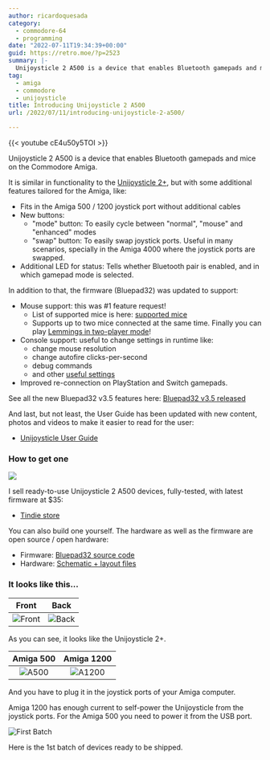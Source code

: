 ```yaml
---
author: ricardoquesada
category:
  - commodore-64
  - programming
date: "2022-07-11T19:34:39+00:00"
guid: https://retro.moe/?p=2523
summary: |-
  Unijoysticle 2 A500 is a device that enables Bluetooth gamepads and mice on the Commodore Amiga.
tag:
  - amiga
  - commodore
  - unijoysticle
title: Introducing Unijoysticle 2 A500
url: /2022/07/11/introducing-unijoysticle-2-a500/

---
```

{{< youtube cE4u50y5TOI >}}

Unijoysticle 2 A500 is a device that enables Bluetooth gamepads and mice on the Commodore Amiga.

It is similar in functionality to the [Unijoysticle 2+](/2021/10/20/introducing-unijoysticle-2/), but with some additional features tailored for the Amiga, like:

- Fits in the Amiga 500 / 1200 joystick port without additional cables
- New buttons:
  - "mode" button: To easily cycle between "normal", "mouse" and "enhanced" modes
  - "swap" button: To easily swap joystick ports. Useful in many scenarios, specially in the Amiga 4000 where the joystick ports are swapped.
- Additional LED for status: Tells whether Bluetooth pair is enabled, and in which gamepad mode is selected.

In addition to that, the firmware (Bluepad32) was updated to support:

- Mouse support: this was #1 feature request!
  - List of supported mice is here: [supported mice](https://bluepad32.readthedocs.io/en/latest/supported_mice/)
  - Supports up to two mice connected at the same time. Finally you can play [Lemmings in two-player mode](https://lemmings.fandom.com/wiki/Lemmings_two-player)!
- Console support: useful to change settings in runtime like:
  - change mouse resolution
  - change autofire clicks-per-second
  - debug commands
  - and other [useful settings](https://github.com/ricardoquesada/unijoysticle2/blob/main/docs/user_guide.md#console)
- Improved re-connection on PlayStation and Switch gamepads.

See all the new Bluepad32 v3.5 features here: [Bluepad32 v3.5 released](/2022/07/10/bluepad32-v3-5-released/)

And last, but not least, the User Guide has been updated with new content, photos and videos to make it easier to read for the user:

- [Unijoysticle User Guide](https://github.com/ricardoquesada/unijoysticle2/blob/main/docs/user_guide.md)

### How to get one

[![](https://d2ss6ovg47m0r5.cloudfront.net/badges/tindie-mediums.png)](https://www.tindie.com/stores/riq)

I sell ready-to-use Unijoysticle 2 A500 devices, fully-tested, with latest firmware at $35:

- [Tindie store](https://www.tindie.com/stores/riq/)

You can also build one yourself. The hardware as well as the firmware are open source / open hardware:

- Firmware: [Bluepad32 source code](https://github.com/ricardoquesada/bluepad32)
- Hardware: [Schematic + layout files](https://github.com/ricardoquesada/unijoysticle2)

### It looks like this...

| Front | Back |
|:-----:|:----:|
| ![Front](https://lh3.googleusercontent.com/pw/AM-JKLXEB6NQ-lr54G6cPEVQJ9i1OGR0XWLVYsjCs4Sc_883w-gYvwnUOPlH2wnzM0ibH48Y6QGAAIRO9pnfTxDsdQqY7JHBKzJPzOOY8Cin6t9sSjHvx94k1VZLdTh1Fkknum6nIR0z1pAMz69txQRV7qQksg=-no) | ![Back](https://lh3.googleusercontent.com/pw/AM-JKLW5qsAbY1huArTcbcPwX7efeduG5PPmFWHEZCNhX4Pmys9zGJQNM3-hRsKJ04nVNKdEZfjC53SSJZkn1mfdakUfP9kEAUqNCxaBVMAkz00a1AXELQXTBVJvCtkU6mM0MfkhSGh78bV1LMJbH2d_FuVGzg=-no) |

As you can see, it looks like the Unijoysticle 2+.

| Amiga 500 | Amiga 1200 |
|:---------:|:----------:|
|![A500](https://lh3.googleusercontent.com/pw/AM-JKLXaYT5cZAJiQ0vVb9GtO63wEuC5N-UF9vsgtEJfOBidy1VxamBHY597--l3HI6kegh_drKgEwTXakEjHsJK8zH0ZuboajCvl15f4JU87sae1BEWXPESud15JRa0XHVJq00S-zsKc6ciBMuGIztlXBE_fw=-no)|![A1200](https://lh3.googleusercontent.com/pw/AM-JKLUbkGHJ-xKozP9BL9IthjTt2THc8QqGd3XDlp-8j-UEb49C_JapgrnYF1kQbhl5IxGoTx5nuPK7Z9z-u3P6KMY90uR28Y-FxJkDnoNJ4LWVECHsZIu9eYwjhK24rEGQ-vgJxUy5eYlU6LdqQv8irNmyGA=-no)|

And you have to plug it in the joystick ports of your Amiga computer.

Amiga 1200 has enough current to self-power the Unijoysticle from the joystick ports. For the Amiga 500 you need to power it from the USB port.

![First Batch](https://lh3.googleusercontent.com/pw/AM-JKLWVVNGZSvmWeA5hCmnVXxc9tER8cR5gPGecYqizBzl61UZJxHiahfJOfO9cRfU9Kd-oHPYITwmGhUBPaJqgkGlEPZvSOTWtZTpEye1izDVzmqxNtz61pWZyn9mLEa-RMrcXwbLYXTKjKyYo7se1B0ImEg=-no)

Here is the 1st batch of devices ready to be shipped.
